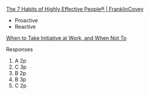 
[The 7 Habits of Highly Effective People® | FranklinCovey](https://www.franklincovey.com/the-7-habits/)

- Proactive
- Reactive




[When to Take Initiative at Work, and When Not To](https://hbr.org/2019/08/when-to-take-initiative-at-work-and-when-not-to)



Responses

1. A 2p
2. C 3p
3. B 2p
4. B 3p
5. C 2p

